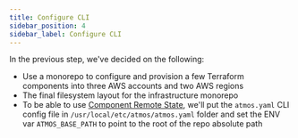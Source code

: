 ```yaml
---
title: Configure CLI
sidebar_position: 4
sidebar_label: Configure CLI
---
```


In the previous step, we've decided on the following:

- Use a monorepo to configure and provision a few Terraform components into three AWS accounts and two AWS regions
- The final filesystem layout for the infrastructure monorepo
- To be able to use [Component Remote State](/core-concepts/components/remote-state), we'll put the `atmos.yaml` CLI config file
  in `/usr/local/etc/atmos/atmos.yaml` folder and set the ENV var `ATMOS_BASE_PATH` to point to the root of the repo absolute path

